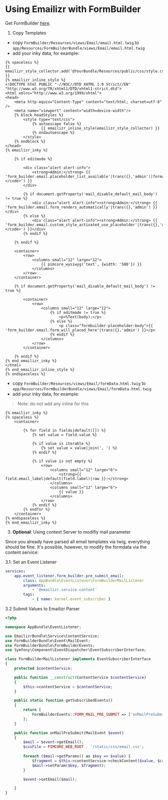 # Using Emailizr with FormBuilder

Get FormBuilder [here](https://github.com/dachcom-digital/pimcore-formbuilder).

1. Copy Templates

- copy `FormBuilder/Resources/views/Email/email.html.twig` to `app/Resources/FormBuilderBundle/views/Email/email.html.twig`
- add your inky data, for example:

```twig
{% spaceless %}
{{ emailizr_style_collector.add('@YourBundle/Resources/public/css/style.css') }}
{% emailizr_inline_style %}
<!DOCTYPE html PUBLIC "-//W3C//DTD XHTML 1.0 Strict//EN" "http://www.w3.org/TR/xhtml1/DTD/xhtml1-strict.dtd">
<html xmlns="http://www.w3.org/1999/xhtml">
<head>
    <meta http-equiv="Content-Type" content="text/html; charset=utf-8" />
    <meta name="viewport" content="width=device-width"/>
    {% block headStyles %}
        <style type="text/css">
            {% autoescape false %}
                {{ emailizr_inline_style(emailizr_style_collector) }}
            {% endautoescape %}
        </style>
    {% endblock %}
</head>
{% emailizr_inky %}

    {% if editmode %}

        <div class="alert alert-info">
            <strong>Admin:</strong> {{ 'form_builder.email.placeholder_list_available'|trans({},'admin')|format('<code>%Text(firstname);</code>') }}
        </div>

        {% if document.getProperty('mail_disable_default_mail_body') != true %}
            <div class="alert alert-info"><strong>Admin:</strong> {{ 'form_builder.email.form_renders_automatically'|trans({},'admin') }}</div>
        {% else %}
            <div class="alert alert-info"><strong>Admin:</strong> {{ 'form_builder.email.custom_style_activated_use_placeholder'|trans({},'admin')|format('<code>%Text(firstname);</code>') }}</div>
        {% endif %}

    {% endif %}

    <container>
        <row>
            <columns small="12" large="12">
                {{ pimcore_wysiwyg('text', {width: '500'}) }}
            </columns>
        </row>
    </container>

    {% if document.getProperty('mail_disable_default_mail_body') != true %}

        <container>
            <row>
                <columns small="12" large="12">
                    {% if editmode != true %}
                        <p>%Text(body);</p>
                    {% else %}
                        <p class="formbuilder-placeholder-body">{{ 'form_builder.email.form_will_placed_here'|trans({},'admin') }}</p>
                    {% endif %}
                </columns>
            </row>
        </container>

    {% endif %}
{% end_emailizr_inky %}
</html>
{% end_emailizr_inline_style %}
{% endspaceless %}
```

- copy `FormBuilder/Resources/views/Email/formData.html.twig` to `app/Resources/FormBuilderBundle/views/Email/formData.html.twig`
- add your inky data, for example:

> Note: do not add any inline for this
```twig
{% emailizr_inky %}
{% spaceless %}
    <container>

        {% for field in fields|default([]) %}
            {% set value = field.value %}

            {% if value is iterable %}
                {% set value = value|join(', ') %}
            {% endif %}

            {% if value is not empty %}
                <row>
                    <columns small="12" large="6">
                        <strong>{{ field.email_label|default(field.label)|raw }}:</strong>
                    </columns>
                    <columns small="12" large="6">
                        {{ value }}
                    </columns>
                </row>
            {% endif %}
        {% endfor %}
    </container>
{% endspaceless %}
{% end_emailizr_inky %}
```

3. **Optional**: Using context Server to modifiy mail parameter

Since you already have parsed all email templates via twig, everything should be fine. 
It's possible, however, to modify the formdata via the content service:


3.1. Set an Event Listener
```yaml
services:
    app.event_listener.form_builder.pre_submit_email:
        class: AppBundle\EventListener\FormBuilderMailListener
        arguments:
            - '@emailizr.service.content'
        tags:
            - { name: kernel.event_subscriber }

```

3.2 Submit Values to Emailizr Parser
```php
<?php

namespace AppBundle\EventListener;

use EmailizrBundle\Service\ContentService;
use FormBuilderBundle\Event\MailEvent;
use FormBuilderBundle\FormBuilderEvents;
use Symfony\Component\EventDispatcher\EventSubscriberInterface;

class FormBuilderMailListener implements EventSubscriberInterface
{
    protected $contentService;

    public function __construct(ContentService $contentService)
    {
        $this->contentService = $contentService;
    }

    public static function getSubscribedEvents()
    {
        return [
            FormBuilderEvents::FORM_MAIL_PRE_SUBMIT => ['onMailPreSubmit'],
        ];
    }

    public function onMailPreSubmit(MailEvent $event)
    {
        $mail = $event->getEmail();
        $cssFile = PIMCORE_WEB_ROOT . '/static/css/email.css';
        
        foreach ($mail->getParams() as $key => $value) {
            $fragment = $this->contentService->checkContent($value, $cssFile, FALSE, TRUE, TRUE);
            $mail->setParam($key, $fragment);
        }

        $event->setEmail($mail);

    }
}
```